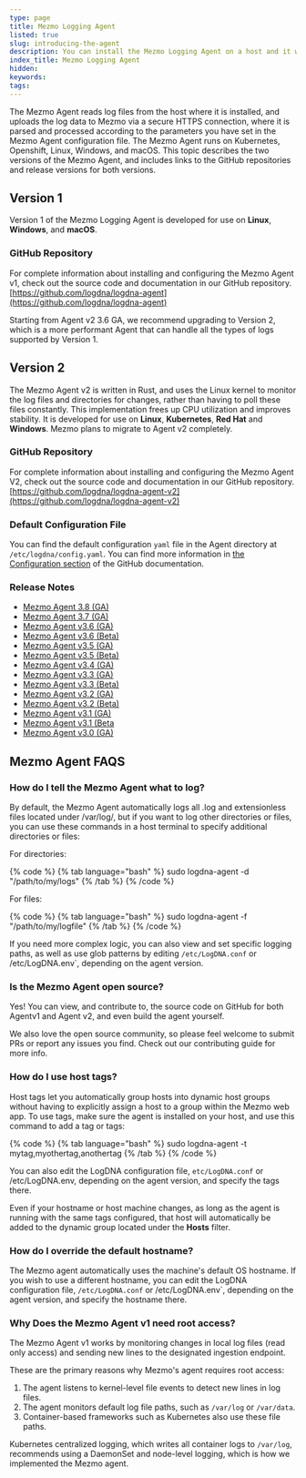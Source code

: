 ```yaml
---
type: page
title: Mezmo Logging Agent
listed: true
slug: introducing-the-agent
description: You can install the Mezmo Logging Agent on a host and it will automatically send log data to Mezmo
index_title: Mezmo Logging Agent
hidden: 
keywords: 
tags: 
---
```


The Mezmo Agent reads log files from the host where it is installed, and uploads the log data to Mezmo via a secure HTTPS connection, where it is parsed and processed according to the parameters you have set in the Mezmo Agent configuration file. The Mezmo Agent runs on Kubernetes, Openshift, Linux, Windows, and macOS. This topic describes the two versions of the Mezmo Agent, and includes links to the GitHub repositories and release versions for both versions.

## Version 1

Version 1 of the Mezmo Logging Agent is developed for use on **Linux**, **Windows**, and **macOS**. 

### GitHub Repository

For complete information about installing and configuring the Mezmo Agent v1, check out the source code and documentation in our GitHub repository.
[https://github.com/logdna/logdna-agent](https://github.com/logdna/logdna-agent)

Starting from Agent v2 3.6 GA, we recommend upgrading to Version 2, which is a more performant Agent that can handle all the types of logs supported by Version 1.

## Version 2

The Mezmo Agent v2 is written in Rust, and uses the Linux kernel to monitor the log files and directories for changes, rather than having to poll these files constantly. This implementation frees up CPU utilization and improves stability. It is developed for use on **Linux**, **Kubernetes**, **Red Hat** and **Windows**. Mezmo plans to migrate to Agent v2 completely.

### GitHub Repository

For complete information about installing and configuring the Mezmo Agent V2, check out the source code and documentation in our GitHub repository.
[https://github.com/logdna/logdna-agent-v2](https://github.com/logdna/logdna-agent-v2)

### Default Configuration File

You can find the default configuration `yaml` file in the Agent directory at `/etc/logdna/config.yaml`. You can find more information in [the Configuration section](https://github.com/logdna/logdna-agent-v2#configuration) of the GitHub documentation. 

### Release Notes

- [Mezmo Agent 3.8 (GA)](https://docs.mezmo.com/changelog/mezmo-3-8-ga)
- [Mezmo Agent 3.7 (GA)](https://docs.mezmo.com/changelog/mezmo-agent-3-7-ga)
- [Mezmo Agent v3.6 (GA)](https://docs.mezmo.com/changelog/mezmo-agent-3-6--ga-)
- [Mezmo Agent v3.6 (Beta)](https://docs.mezmo.com/changelog/mezmo-agent-3-6--beta-)
- [Mezmo Agent v3.5 (GA)](https://docs.mezmo.com/changelog/logdna-agent-35-ga)
- [Mezmo Agent v3.5 (Beta)](https://docs.mezmo.com/changelog/logdna-agent-35-beta)
- [Mezmo Agent v3.4 (GA)](https://docs.mezmo.com/changelog/logdna-agent-34-ga)
- [Mezmo Agent v3.3 (GA)](https://docs.mezmo.com/changelog/logdna-agent-33-ga)
- [Mezmo Agent v3.3 (Beta)](https://docs.mezmo.com/changelog/logdna-agent-33-beta)
- [Mezmo Agent v3.2 (GA)](https://docs.mezmo.com/changelog/logdna-agent-for-kubernetes-and-openshift-v32-ga)
- [Mezmo Agent v3.2 (Beta)](https://docs.mezmo.com/changelog/logdna-agent-for-kubernetes-and-openshift-v32-beta)
- [Mezmo Agent v3.1 (GA)](https://docs.mezmo.com/changelog/logdna-agent-for-kubernetes-and-openshift-v31-ga)
- [Mezmo Agent v3.1 (Beta](https://docs.mezmo.com/changelog/logdna-agent-for-kubernetes-and-openshift-v31-beta)
- [Mezmo Agent v3.0 (GA)](https://docs.mezmo.com/changelog/logdna-agent-for-kubernetes-and-openshift-v3-0)

## Mezmo Agent FAQS

### How do I tell the Mezmo Agent what to log?

By default, the Mezmo Agent automatically logs all .log and extensionless files located under /var/log/, but if you want to log other directories or files, you can use these commands in a host terminal to specify additional directories or files:

For directories:

{% code %}
{% tab language="bash" %}
sudo logdna-agent -d "/path/to/my/logs"
{% /tab %}
{% /code %}

For files:

{% code %}
{% tab language="bash" %}
sudo logdna-agent -f "/path/to/my/logfile"
{% /tab %}
{% /code %}

If you need more complex logic, you can also view and set specific logging paths, as well as use glob patterns by editing `/etc/LogDNA.conf` or /etc/LogDNA.env`, depending on the agent version.

### Is the Mezmo Agent open source?

Yes! You can view, and contribute to, the source code on GitHub for both Agentv1 and Agent v2, and even build the agent yourself.

We also love the open source community, so please feel welcome to submit PRs or report any issues you find. Check out our contributing guide for more info.

### How do I use host tags?

Host tags let you automatically group hosts into dynamic host groups without having to explicitly assign a host to a group within the Mezmo web app. To use tags, make sure the agent is installed on your host, and use this command to add a tag or tags:

{% code %}
{% tab language="bash" %}
sudo logdna-agent -t mytag,myothertag,anothertag
{% /tab %}
{% /code %}

You can also edit the LogDNA configuration file, `etc/LogDNA.conf` or /etc/LogDNA.env, depending on the agent version, and specify the tags there.

Even if your hostname or host machine changes, as long as the agent is running with the same tags configured, that host will automatically be added to the dynamic group located under the **Hosts** filter.

### How do I override the default hostname?

The Mezmo agent automatically uses the machine's default OS hostname. If you wish to use a different hostname, you can edit the LogDNA configuration file, `/etc/LogDNA.conf` or /etc/LogDNA.env`, depending on the agent version,  and specify the hostname there.

### Why Does the Mezmo Agent v1 need root access?

The Mezmo Agent v1 works by monitoring changes in local log files (read only access) and sending new lines to the designated ingestion endpoint.

These are the primary reasons why Mezmo's agent requires root access:

1. The agent listens to kernel-level file events to detect new lines in log files.
2. The agent monitors default log file paths, such as `/var/log` or `/var/data`.
3. Container-based frameworks such as Kubernetes also use these file paths.

Kubernetes centralized logging, which writes all container logs to `/var/log`, recommends using a DaemonSet and node-level logging, which is how we implemented the Mezmo agent.